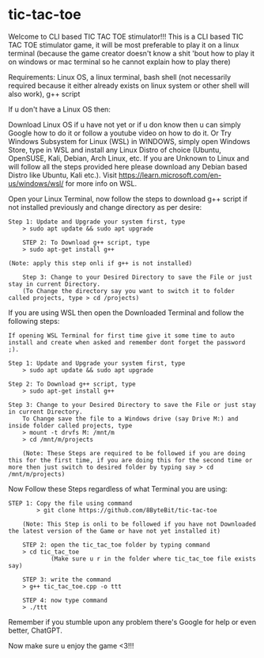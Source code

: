 # tic-tac-toe
Welcome to CLI based TIC TAC TOE stimulator!!! 
This is a CLI based TIC TAC TOE stimulator game, 
it will be most preferable to play it on a linux terminal 
(because the game creator doesn't know a shit 'bout how to play it on windows or mac terminal
so he cannot explain how to play there)

Requirements: Linux OS, a linux terminal, bash shell (not necessarily required because it either already exists 
              on linux system or other shell will also work), g++ script

If u don't have a Linux OS then:

Download Linux OS if u have not yet or if u don know then u can simply Google how to do it or follow a youtube video on how to do it.
Or Try Windows Subsystem for Linux (WSL) in WINDOWS, simply open Windows Store, type in WSL and install any Linux Distro of choice (Ubuntu, OpenSUSE, Kali, Debian, Arch Linux, etc. If you are Unknown to Linux and will follow all the steps provided here please download any Debian based Distro like Ubuntu, Kali etc.). Visit https://learn.microsoft.com/en-us/windows/wsl/ for more info on WSL.

Open your Linux Terminal, now follow the steps to download g++ script if not installed previously and change directory as per desire:

	Step 1: Update and Upgrade your system first, type
		> sudo apt update && sudo apt upgrade

        STEP 2: To Download g++ script, type
		> sudo apt-get install g++
				
	(Note: apply this step onli if g++ is not installed)
		
        Step 3: Change to your Desired Directory to save the File or just stay in current Directory.
		(To Change the directory say you want to switch it to folder called projects, type > cd /projects)
				
If you are using WSL then open the Downloaded Terminal and follow the following steps:

	If opening WSL Terminal for first time give it some time to auto install and create when asked and remember dont forget the password ;).

	Step 1: Update and Upgrade your system first, type
		> sudo apt update && sudo apt upgrade
				
	Step 2: To Download g++ script, type
		> sudo apt-get install g++
				
	Step 3: Change to your Desired Directory to save the File or just stay in current Directory.
		To Change save the file to a Windows drive (say Drive M:) and inside folder called projects, type
		> mount -t drvfs M: /mnt/m
		> cd /mnt/m/projects
		
		(Note: These Steps are required to be followed if you are doing this for the first time, if you are doing this for the second time or more then just switch to desired folder by typing say > cd /mnt/m/projects)
		
		
Now Follow these Steps regardless of what Terminal you are using:

  	STEP 1: Copy the file using command 
	        > git clone https://github.com/8ByteBit/tic-tac-toe
		
		(Note: This Step is onli to be followed if you have not Downloaded the latest version of the Game or have not yet installed it)

    	STEP 2: open the tic_tac_toe folder by typing command 
		> cd tic_tac_toe 
                (Make sure u r in the folder where tic_tac_toe file exists say) 

    	STEP 3: write the command 
		> g++ tic_tac_toe.cpp -o ttt
         
    	STEP 4: now type command 
		> ./ttt
        
Remember if you stumble upon any problem there's Google for help or even better, ChatGPT.        

Now make sure u enjoy the game <3!!!
